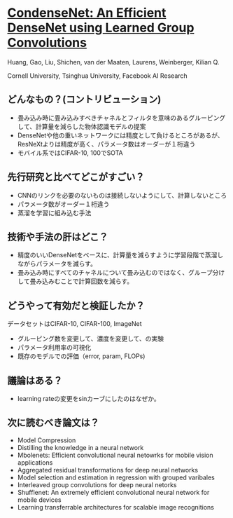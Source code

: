 # [CondenseNet: An Efficient DenseNet using Learned Group Convolutions](https://arxiv.org/abs/1711.09224)
Huang, Gao, Liu, Shichen, van der Maaten, Laurens, Weinberger, Kilian Q.

Cornell University, Tsinghua University, Facebook AI Research

## どんなもの？(コントリビューション)
* 畳み込み時に畳み込みすべきチャネルとフィルタを意味のあるグルーピングして、計算量を減らした物体認識モデルの提案
* DenseNetや他の重いネットワークには精度として負けるところがあるが、ResNeXtよりは精度が高く、パラメータ数はオーダーが１桁違う
* モバイル系ではCIFAR-10, 100でSOTA

## 先行研究と比べてどこがすごい？
* CNNのリンクを必要のないものは接続しないようにして、計算しないところ
* パラメータ数がオーダー１桁違う
* 蒸溜を学習に組み込む手法

## 技術や手法の肝はどこ？
* 精度のいいDenseNetをベースに、計算量を減らすように学習段階で蒸溜しながらパラメータを減らす。
* 畳み込み時にすべてのチャネルについて畳み込むのではなく、グループ分けして畳み込みむことで計算回数を減らす。

## どうやって有効だと検証したか？
データセットはCIFAR-10, CIFAR-100, ImageNet
* グルーピング数を変更して、濃度を変更して、の実験
* パラメータ利用率の可視化
* 既存のモデルでの評価（error, param, FLOPs)

## 議論はある？
* learning rateの変更をsinカーブにしたのはなぜか。

## 次に読むべき論文は？
* Model Compression
* Distilling the knowledge in a neural network
* Mbolenets: Efficient convolutional neural netowrks for mobile vision applications
* Aggregated residual transformations for deep neural networks
* Model selection and estimation in regression with grouped varibales
* Interleaved group convolutions for deep neural netorks
* Shufflenet: An extremely efficient convolutional neural network for mobile devices
* Learning transferrable architectures for scalable image recognitions

